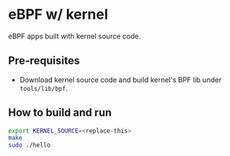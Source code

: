 # eBPF w/ kernel

eBPF apps built with kernel source code.

## Pre-requisites

* Download kernel source code and build kernel's BPF lib under `tools/lib/bpf`.

## How to build and run

```sh
export KERNEL_SOURCE=<replace-this>
make
sudo ./hello
```

